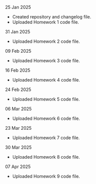 25 Jan 2025 
- Created repository and changelog file.
- Uploaded Homework 1 code file.

31 Jan 2025
- Uploaded Homework 2 code file.

09 Feb 2025
- Uploaded Homework 3 code file.

16 Feb 2025
- Uploaded Homework 4 code file.

24 Feb 2025
- Uploaded Homework 5 code file.

06 Mar 2025
- Uploaded Homework 6 code file.

23 Mar 2025
- Uploaded Homework 7 code file.

30 Mar 2025
- Uploaded Homework 8 code file.

07 Apr 2025
- Uploaded Homework 9 code file.
